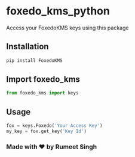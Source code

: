 # foxedo_kms_python
Access your FoxedoKMS keys using this package

## Installation
```python
pip install FoxedoKMS
```

## Import foxedo_kms
```python
from foxedo_kms import keys
```

## Usage
```python
fox = keys.Foxedo('Your Access Key')
my_key = fox.get_key('Key Id')
```

### Made with ❤️ by Rumeet Singh ###
